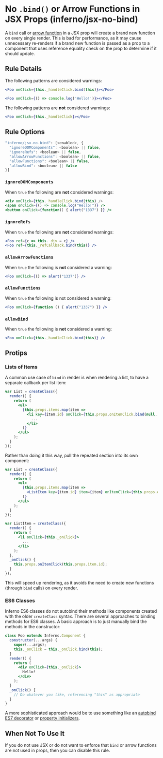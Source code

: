 # No `.bind()` or Arrow Functions in JSX Props (inferno/jsx-no-bind)

A `bind` call or [arrow function](https://developer.mozilla.org/en-US/docs/Web/JavaScript/Reference/Functions/Arrow_functions) in a JSX prop will create a brand new function on every single render. This is bad for performance, as it may cause unnecessary re-renders if a brand new function is passed as a prop to a component that uses reference equality check on the prop to determine if it should update.

## Rule Details

The following patterns are considered warnings:

```jsx
<Foo onClick={this._handleClick.bind(this)}></Foo>
```
```jsx
<Foo onClick={() => console.log('Hello!')}></Foo>
```

The following patterns are **not** considered warnings:
```jsx
<Foo onClick={this._handleClick}></Foo>
```

## Rule Options

```js
"inferno/jsx-no-bind": [<enabled>, {
  "ignoreDOMComponents": <boolean> || false,
  "ignoreRefs": <boolean> || false,
  "allowArrowFunctions": <boolean> || false,
  "allowFunctions": <boolean> || false,
  "allowBind": <boolean> || false
}]
```

### `ignoreDOMComponents`

When `true` the following are **not** considered warnings:

```jsx
<div onClick={this._handleClick.bind(this) />
<span onClick={() => console.log("Hello!")} />
<button onClick={function() { alert("1337") }} />
```

### `ignoreRefs`

When `true` the following are **not** considered warnings:

```jsx
<Foo ref={c => this._div = c} />
<Foo ref={this._refCallback.bind(this)} />
```

### `allowArrowFunctions`

When `true` the following is **not** considered a warning:

```jsx
<Foo onClick={() => alert("1337")} />
```

### `allowFunctions`

When `true` the following is not considered a warning:

```jsx
<Foo onClick={function () { alert("1337") }} />
```

### `allowBind`

When `true` the following is **not** considered a warning:

```jsx
<Foo onClick={this._handleClick.bind(this)} />
```

## Protips

### Lists of Items

A common use case of `bind` in render is when rendering a list, to have a separate callback per list item:

```jsx
var List = createClass({
  render() {
    return (
      <ul>
        {this.props.items.map(item =>
          <li key={item.id} onClick={this.props.onItemClick.bind(null, item.id)}>
            ...
          </li>
        )}
      </ul>
    );
  }
});
```

Rather than doing it this way, pull the repeated section into its own component:

```jsx
var List = createClass({
  render() {
    return (
      <ul>
        {this.props.items.map(item =>
          <ListItem key={item.id} item={item} onItemClick={this.props.onItemClick} />
        )}
      </ul>
    );
  }
});

var ListItem = createClass({
  render() {
    return (
      <li onClick={this._onClick}>
        ...
      </li>
    );
  },
  _onClick() {
    this.props.onItemClick(this.props.item.id);
  }
});
```

This will speed up rendering, as it avoids the need to create new functions (through `bind` calls) on every render.

### ES6 Classes

Inferno ES6 classes do not autobind their methods like components created with the older `createClass` syntax. There are several approaches to binding methods for ES6 classes. A basic approach is to just manually bind the methods in the constructor:

```jsx
class Foo extends Inferno.Component {
  constructor(...args) {
    super(...args);
    this._onClick = this._onClick.bind(this);
  }
  render() {
    return (
      <div onClick={this._onClick}>
        Hello!
      </div>
    );
  }
  _onClick() {
    // Do whatever you like, referencing "this" as appropriate
  }
}
```

A more sophisticated approach would be to use something like an [autobind ES7 decorator](https://www.npmjs.com/package/core-decorators#autobind) or [property initializers](https://facebook.github.io/react/blog/2015/01/27/react-v0.13.0-beta-1.html#autobinding).

## When Not To Use It

If you do not use JSX or do not want to enforce that `bind` or arrow functions are not used in props, then you can disable this rule.
